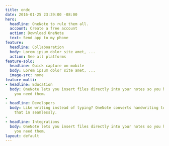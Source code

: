 ```yaml
---
title: ondc
date: 2016-01-25 23:39:00 -08:00
hero:
  headline: OneNote to rule them all.
  account: Create a free account
  action: Download OneNote
  text: Send app to my phone
feature:
  headline: Collaboaration
  body: Lorem ipsum dolor site amet, ...
  action: See all platforms
feature-solo:
  headline: Quick capture on mobile
  body: Lorem ipsum dolor site amet, ...
  image-src: none
feature-multi:
- headline: Education
  body: OneNote lets you insert files directly into your notes so you have them when
    you need them.
- 
- headline: Developers
  body: Like writing instead of typing? OneNote converts handwriting to text. View
    that in seamlessly.
- 
- headline: Integrations
  body: OneNote lets you insert files directly into your notes so you have them when
    you need them.
layout: default
---
```


<!-- Enter Code here you want on your page... -->